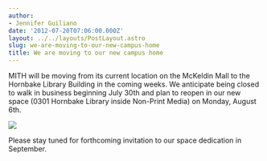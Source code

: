 ```yaml
---
author:
- Jennifer Guiliano
date: '2012-07-20T07:06:00.000Z'
layout: ../../layouts/PostLayout.astro
slug: we-are-moving-to-our-new-campus-home
title: We are moving to our new campus home
---
```


MITH will be moving from its current location on the McKeldin Mall to the Hornbake Library Building in the coming weeks. We anticipate being closed to walk in business beginning July 30th and plan to reopen in our new space (0301 Hornbake Library inside Non-Print Media) on Monday, August 6th.

[![](/assets/images/web-20131230134240-http--a.yfrog.com-img876-4238-r85ez.th.jpg)](http://yfrog.com/ocr85ezj "yfrog.com - Image And Video Hosting")

Please stay tuned for forthcoming invitation to our space dedication in September.